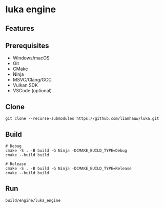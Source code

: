 # luka engine

## Features

## Prerequisites
- Windows/macOS
- Git
- CMake
- Ninja
- MSVC/Clang/GCC
- Vulkan SDK
- VSCode (optional)

## Clone
```shell
git clone --recurse-submodules https://github.com/liamhauw/luka.git
```

## Build

```shell
# Debug
cmake -S . -B build -G Ninja -DCMAKE_BUILD_TYPE=Debug
cmake --build build

# Release
cmake -S . -B build -G Ninja -DCMAKE_BUILD_TYPE=Release
cmake --build build
```

## Run
```shell
build/engine/luka_engine
```
